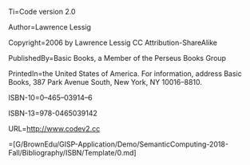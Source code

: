 Ti=Code version 2.0

Author=Lawrence Lessig

Copyright=2006 by Lawrence Lessig CC Attribution-ShareAlike

PublishedBy=Basic Books, a Member of the Perseus Books Group

PrintedIn=the United States of America. For information, address Basic Books, 387 Park Avenue South, New York, NY 10016–8810.

ISBN-10=0–465–03914–6

ISBN-13=978-0465039142

URL=<a href="http://www.codev2.cc/">http://www.codev2.cc</a>

=[G/BrownEdu/GISP-Application/Demo/SemanticComputing-2018-Fall/Bibliography/ISBN/Template/0.md]
